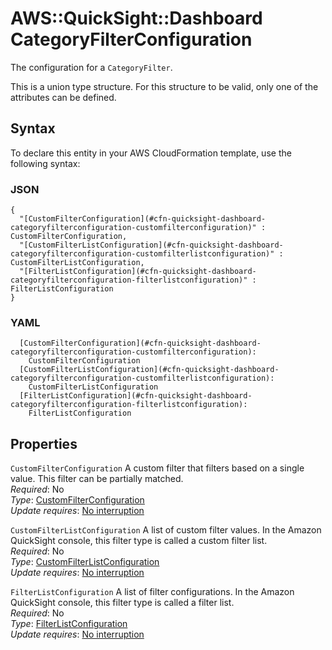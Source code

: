 # AWS::QuickSight::Dashboard CategoryFilterConfiguration<a name="aws-properties-quicksight-dashboard-categoryfilterconfiguration"></a>

The configuration for a `CategoryFilter`\.

This is a union type structure\. For this structure to be valid, only one of the attributes can be defined\.

## Syntax<a name="aws-properties-quicksight-dashboard-categoryfilterconfiguration-syntax"></a>

To declare this entity in your AWS CloudFormation template, use the following syntax:

### JSON<a name="aws-properties-quicksight-dashboard-categoryfilterconfiguration-syntax.json"></a>

```
{
  "[CustomFilterConfiguration](#cfn-quicksight-dashboard-categoryfilterconfiguration-customfilterconfiguration)" : CustomFilterConfiguration,
  "[CustomFilterListConfiguration](#cfn-quicksight-dashboard-categoryfilterconfiguration-customfilterlistconfiguration)" : CustomFilterListConfiguration,
  "[FilterListConfiguration](#cfn-quicksight-dashboard-categoryfilterconfiguration-filterlistconfiguration)" : FilterListConfiguration
}
```

### YAML<a name="aws-properties-quicksight-dashboard-categoryfilterconfiguration-syntax.yaml"></a>

```
  [CustomFilterConfiguration](#cfn-quicksight-dashboard-categoryfilterconfiguration-customfilterconfiguration): 
    CustomFilterConfiguration
  [CustomFilterListConfiguration](#cfn-quicksight-dashboard-categoryfilterconfiguration-customfilterlistconfiguration): 
    CustomFilterListConfiguration
  [FilterListConfiguration](#cfn-quicksight-dashboard-categoryfilterconfiguration-filterlistconfiguration): 
    FilterListConfiguration
```

## Properties<a name="aws-properties-quicksight-dashboard-categoryfilterconfiguration-properties"></a>

`CustomFilterConfiguration`  <a name="cfn-quicksight-dashboard-categoryfilterconfiguration-customfilterconfiguration"></a>
A custom filter that filters based on a single value\. This filter can be partially matched\.  
*Required*: No  
*Type*: [CustomFilterConfiguration](aws-properties-quicksight-dashboard-customfilterconfiguration.md)  
*Update requires*: [No interruption](https://docs.aws.amazon.com/AWSCloudFormation/latest/UserGuide/using-cfn-updating-stacks-update-behaviors.html#update-no-interrupt)

`CustomFilterListConfiguration`  <a name="cfn-quicksight-dashboard-categoryfilterconfiguration-customfilterlistconfiguration"></a>
A list of custom filter values\. In the Amazon QuickSight console, this filter type is called a custom filter list\.  
*Required*: No  
*Type*: [CustomFilterListConfiguration](aws-properties-quicksight-dashboard-customfilterlistconfiguration.md)  
*Update requires*: [No interruption](https://docs.aws.amazon.com/AWSCloudFormation/latest/UserGuide/using-cfn-updating-stacks-update-behaviors.html#update-no-interrupt)

`FilterListConfiguration`  <a name="cfn-quicksight-dashboard-categoryfilterconfiguration-filterlistconfiguration"></a>
A list of filter configurations\. In the Amazon QuickSight console, this filter type is called a filter list\.  
*Required*: No  
*Type*: [FilterListConfiguration](aws-properties-quicksight-dashboard-filterlistconfiguration.md)  
*Update requires*: [No interruption](https://docs.aws.amazon.com/AWSCloudFormation/latest/UserGuide/using-cfn-updating-stacks-update-behaviors.html#update-no-interrupt)
